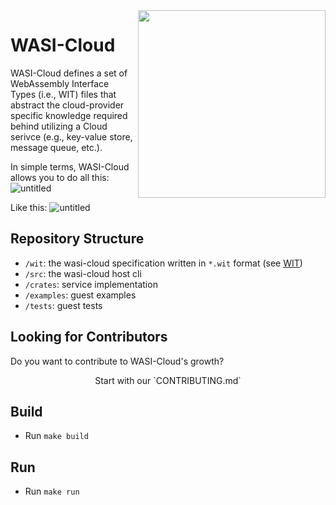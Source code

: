 <img align="right" src="assets/tmp-logo.png" width="300px" />

# WASI-Cloud
WASI-Cloud defines a set of WebAssembly Interface Types (i.e., WIT) files that abstract the cloud-provider specific knowledge required behind utilizing a Cloud serivce (e.g., key-value store, message queue, etc.).

In simple terms, WASI-Cloud allows you to do all this:
![untitled](./assets/readme0.png)

Like this:
![untitled](./assets/readme1.png)

## Repository Structure
- `/wit`: the wasi-cloud specification written in `*.wit` format (see [WIT](https://github.com/bytecodealliance/wit-bindgen/blob/main/WIT.md))
- `/src`: the wasi-cloud host cli 
- `/crates`: service implementation
- `/examples`: guest examples
- `/tests`: guest tests

## Looking for Contributors
Do you want to contribute to WASI-Cloud's growth? 

<p align="center">Start with our `CONTRIBUTING.md`</p>

## Build
- Run `make build`

## Run
- Run `make run`
